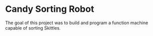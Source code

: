 # Candy Sorting Robot

The goal of this project was to build and program a function machine capable of sorting Skittles.
